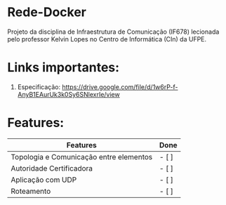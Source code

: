 # Rede-Docker
Projeto da disciplina de Infraestrutura de Comunicação (IF678) lecionada pelo professor Kelvin Lopes no Centro de Informática (CIn) da UFPE.

# Links importantes:
1. Especificação: https://drive.google.com/file/d/1w6rP-f-AnyB1EAurUk3k0Sy6SNlexrIe/view

# Features:
| Features                            | Done |
|-------------------------------------|------|
| Topologia e Comunicação entre elementos | - [ ]  |
| Autoridade Certificadora            | - [ ]  |
| Aplicação com UDP                   | - [ ]  |
| Roteamento                          | - [ ]  |
